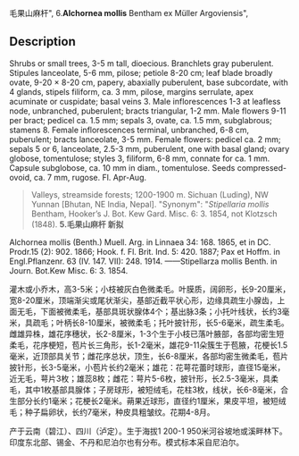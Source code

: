 毛果山麻杆",
6.**Alchornea mollis** Bentham ex Müller Argoviensis",

## Description
Shrubs or small trees, 3-5 m tall, dioecious. Branchlets gray puberulent. Stipules lanceolate, 5-6 mm, pilose; petiole 8-20 cm; leaf blade broadly ovate, 9-20 × 8-20 cm, papery, abaxially puberulent, base subcordate, with 4 glands, stipels filiform, ca. 3 mm, pilose, margins serrulate, apex acuminate or cuspidate; basal veins 3. Male inflorescences 1-3 at leafless node, unbranched, puberulent; bracts triangular, 1-2 mm. Male flowers 9-11 per bract; pedicel ca. 1.5 mm; sepals 3, ovate, ca. 1.5 mm, subglabrous; stamens 8. Female inflorescences terminal, unbranched, 6-8 cm, puberulent; bracts lanceolate, 3-5 mm. Female flowers: pedicel ca. 2 mm; sepals 5 or 6, lanceolate, 2.5-3 mm, puberulent, one with basal gland; ovary globose, tomentulose; styles 3, filiform, 6-8 mm, connate for ca. 1 mm. Capsule subglobose, ca. 10 mm in diam., tomentulose. Seeds compressed-ovoid, ca. 7 mm, rugose. Fl. Apr-Aug.

> Valleys, streamside forests; 1200-1900 m. Sichuan (Luding), NW Yunnan [Bhutan, NE India, Nepal].
  "Synonym": "*Stipellaria mollis* Bentham, Hooker’s J. Bot. Kew Gard. Misc. 6: 3. 1854, not Klotzsch (1848).
**5.毛果山麻杆 新拟**

Alchornea mollis (Benth.) Muell. Arg. in Linnaea 34: 168. 1865, et in DC. Prodr.15 (2): 902. 1866; Hook. f. Fl. Brit. Ind. 5: 420. 1887; Pax et Hoffm. in Engl.Pflanzenr. 63 (IV. 147. VII): 248. 1914. ——Stipellarza mollis Benth. in Journ. Bot.Kew Misc. 6: 3. 1854.

灌木或小乔木，高3-5米；小枝被灰白色微柔毛。叶膜质，阔卵形，长9-20厘米，宽8-20厘米，顶端渐尖或尾状渐尖，基部近截平状心形，边缘具疏生小腺齿，上面无毛，下面被微柔毛，基部具斑状腺体4个；基出脉3条；小托叶线状，长约3毫米，具疏毛；叶柄长8-10厘米，被微柔毛；托叶披针形，长5-6毫米，疏生柔毛。雌雄异株，雄花序穗状，长2-8厘米，1-3个生于小枝已落叶腋部，各部均密生短柔毛，花序梗短，苞片长三角形，长1-2毫米，雄花9-11朵簇生于苞腋，花梗长1.5毫米，近顶部具关节；雌花序总状，顶生，长6-8厘米，各部均密生微柔毛，苞片披针形，长3-5毫米，小苞片长约2毫米；雄花：花萼花蕾时球形，直径15毫米，近无毛，萼片3枚；雄蕊8枚；雌花：萼片5-6枚，披针形，长2.5-3毫米，具柔毛，其中1枚基部具腺体；子房球形，被短绒毛，花柱3枚，线状，长6-8毫米，合生部分长约1毫米；花梗长2毫米。蒴果近球形，直径约1厘米，果皮平坦，被短绒毛；种子扁卵状，长约7毫米，种皮具粗皱纹。花期4-8月。

产于云南（碧江）、四川（泸定）。生于海拔1 200-1 950米河谷坡地或溪畔林下。印度东北部、锡金、不丹和尼泊尔也有分布。模式标本采自尼泊尔。
